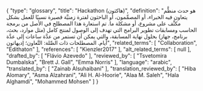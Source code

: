 {
    "type": "glossary",
    "title": "Hackathon (هاكثون)",
    "definition": "هو حدث منظَّم يتعاون فيه الخبراء، أو المصمِّمون، أو الباحثون لفترة زمنيَّة قصيرة نسبيًا للعمل بشكل مكثَّف على مشروع، أو مشكلة ما.  تم استعارة هذا المصطلح في الأصل من برمجة الحاسب ومسابقات تطوير البرامج التي تهدف إلى الوصول لمنتج كامل (مثل موارد، بحث، برنامج، جهاز) بحلول نهاية المسابقة، والتي يمكن أن تستمر من عدَّة ساعات إلى عدَّة أيام. المصطلحات ذات الصِّلة: التَّعاون؛ إديهاتون",
    "related_terms": [
        "Collaboration",
        "Edithaton"
    ],
    "references": [
        "Kienzler2017"
    ],
    "alt_related_terms": [
        null
    ],
    "drafted_by": [
        "Flávio Azevedo"
    ],
    "reviewed_by": [
        "Tsvetomira Dumbalska",
        "Brett J. Gall",
        "Emma Norris"
    ],
    "language": "arabic",
    "translated_by": [
        "Zainab Alsuhaibani"
    ],
    "translation_reviewed_by": [
        "Hiba Alomary",
        "Asma Alzahrani",
        "Ali H. Al-Hoorie",
        "Alaa M. Saleh",
        "Hala Alghamdi",
        "Mohammed Mohsen"
    ]
}